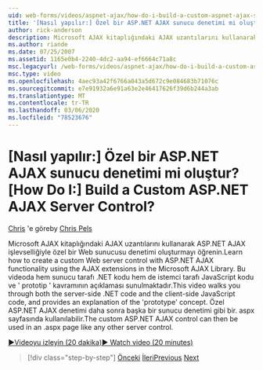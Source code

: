 ```yaml
---
uid: web-forms/videos/aspnet-ajax/how-do-i-build-a-custom-aspnet-ajax-server-control
title: '[Nasıl yapılır:] Özel bir ASP.NET AJAX sunucu denetimi mi oluştur? | Microsoft Docs'
author: rick-anderson
description: Microsoft AJAX kitaplığındaki AJAX uzantılarını kullanarak ASP.NET AJAX işlevselliğiyle özel bir Web sunucusu denetimi oluşturmayı öğrenin. Bu videoda size kılavuzluk eder...
ms.author: riande
ms.date: 07/25/2007
ms.assetid: 1165e0b4-2240-4dc2-aa94-ef6664c71a8c
msc.legacyurl: /web-forms/videos/aspnet-ajax/how-do-i-build-a-custom-aspnet-ajax-server-control
msc.type: video
ms.openlocfilehash: 4aec93a42f6766a043a5d672c9e084683b71076c
ms.sourcegitcommit: e7e91932a6e91a63e2e46417626f39d6b244a3ab
ms.translationtype: MT
ms.contentlocale: tr-TR
ms.lasthandoff: 03/06/2020
ms.locfileid: "78523676"
---
```

# <a name="how-do-i-build-a-custom-aspnet-ajax-server-control"></a><span data-ttu-id="85706-105">[Nasıl yapılır:] Özel bir ASP.NET AJAX sunucu denetimi mi oluştur?</span><span class="sxs-lookup"><span data-stu-id="85706-105">[How Do I:] Build a Custom ASP.NET AJAX Server Control?</span></span>

<span data-ttu-id="85706-106">[Chris](https://twitter.com/chrispels) 'e göre</span><span class="sxs-lookup"><span data-stu-id="85706-106">by [Chris Pels](https://twitter.com/chrispels)</span></span>

<span data-ttu-id="85706-107">Microsoft AJAX kitaplığındaki AJAX uzantılarını kullanarak ASP.NET AJAX işlevselliğiyle özel bir Web sunucusu denetimi oluşturmayı öğrenin.</span><span class="sxs-lookup"><span data-stu-id="85706-107">Learn how to create a custom Web server control with ASP.NET AJAX functionality using the AJAX extensions in the Microsoft AJAX Library.</span></span> <span data-ttu-id="85706-108">Bu videoda hem sunucu tarafı .NET kodu hem de istemci tarafı JavaScript kodu ve ' prototip ' kavramının açıklaması sunulmaktadır.</span><span class="sxs-lookup"><span data-stu-id="85706-108">This video walks you through both the server-side .NET code and the client-side JavaScript code, and provides an explanation of the 'prototype' concept.</span></span> <span data-ttu-id="85706-109">Özel ASP.NET AJAX denetimi daha sonra başka bir sunucu denetimi gibi bir. aspx sayfasında kullanılabilir.</span><span class="sxs-lookup"><span data-stu-id="85706-109">The custom ASP.NET AJAX control can then be used in an .aspx page like any other server control.</span></span>

[<span data-ttu-id="85706-110">&#9654;Videoyu izleyin (20 dakika)</span><span class="sxs-lookup"><span data-stu-id="85706-110">&#9654; Watch video (20 minutes)</span></span>](https://channel9.msdn.com/Blogs/ASP-NET-Site-Videos/how-do-i-build-a-custom-aspnet-ajax-server-control)

> [!div class="step-by-step"]
> <span data-ttu-id="85706-111">[Önceki](how-do-i-debug-aspnet-ajax-applications-using-visual-studio-2005.md)
> [İleri](how-do-i-use-javascript-to-refresh-an-aspnet-ajax-updatepanel.md)</span><span class="sxs-lookup"><span data-stu-id="85706-111">[Previous](how-do-i-debug-aspnet-ajax-applications-using-visual-studio-2005.md)
[Next](how-do-i-use-javascript-to-refresh-an-aspnet-ajax-updatepanel.md)</span></span>
